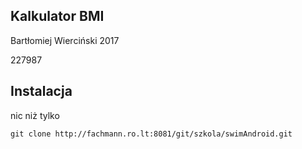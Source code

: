 ## Kalkulator BMI

Bartłomiej Wierciński 2017

227987

## Instalacja

nic niż tylko

```
git clone http://fachmann.ro.lt:8081/git/szkola/swimAndroid.git
```
